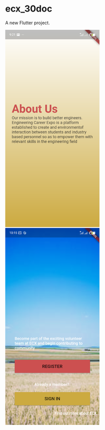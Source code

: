 # ecx_30doc

A new Flutter project.



<img src="https://github.com/Meghatronics/0502-30-DoC-ecx/blob/master/ecx_30doc/Screenshot_20200510-092124.png" width="300">    <img src="https://github.com/Meghatronics/0502-30-DoC-ecx/blob/master/ecx_30doc/Screenshot_20200510-101535.png" width="300">
     



